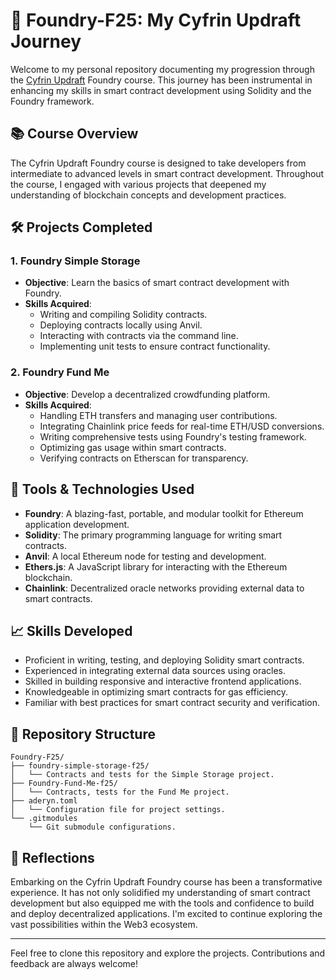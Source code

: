 
# 🚀 Foundry-F25: My Cyfrin Updraft Journey

Welcome to my personal repository documenting my progression through the [Cyfrin Updraft](https://updraft.cyfrin.io/) Foundry course. This journey has been instrumental in enhancing my skills in smart contract development using Solidity and the Foundry framework.

## 📚 Course Overview

The Cyfrin Updraft Foundry course is designed to take developers from intermediate to advanced levels in smart contract development. Throughout the course, I engaged with various projects that deepened my understanding of blockchain concepts and development practices.

## 🛠️ Projects Completed

### 1. Foundry Simple Storage

- **Objective**: Learn the basics of smart contract development with Foundry.
- **Skills Acquired**:
  - Writing and compiling Solidity contracts.
  - Deploying contracts locally using Anvil.
  - Interacting with contracts via the command line.
  - Implementing unit tests to ensure contract functionality.

### 2. Foundry Fund Me

- **Objective**: Develop a decentralized crowdfunding platform.
- **Skills Acquired**:
  - Handling ETH transfers and managing user contributions.
  - Integrating Chainlink price feeds for real-time ETH/USD conversions.
  - Writing comprehensive tests using Foundry's testing framework.
  - Optimizing gas usage within smart contracts.
  - Verifying contracts on Etherscan for transparency.



## 🧰 Tools & Technologies Used

- **Foundry**: A blazing-fast, portable, and modular toolkit for Ethereum application development.
- **Solidity**: The primary programming language for writing smart contracts.
- **Anvil**: A local Ethereum node for testing and development.
- **Ethers.js**: A JavaScript library for interacting with the Ethereum blockchain.
- **Chainlink**: Decentralized oracle networks providing external data to smart contracts.

## 📈 Skills Developed

- Proficient in writing, testing, and deploying Solidity smart contracts.
- Experienced in integrating external data sources using oracles.
- Skilled in building responsive and interactive frontend applications.
- Knowledgeable in optimizing smart contracts for gas efficiency.
- Familiar with best practices for smart contract security and verification.

## 📂 Repository Structure

```
Foundry-F25/
├── foundry-simple-storage-f25/
│   └── Contracts and tests for the Simple Storage project.
├── Foundry-Fund-Me-f25/
│   └── Contracts, tests for the Fund Me project.
├── aderyn.toml
│   └── Configuration file for project settings.
└── .gitmodules
    └── Git submodule configurations.
```

## 🧠 Reflections

Embarking on the Cyfrin Updraft Foundry course has been a transformative experience. It has not only solidified my understanding of smart contract development but also equipped me with the tools and confidence to build and deploy decentralized applications. I'm excited to continue exploring the vast possibilities within the Web3 ecosystem.

---

Feel free to clone this repository and explore the projects. Contributions and feedback are always welcome!